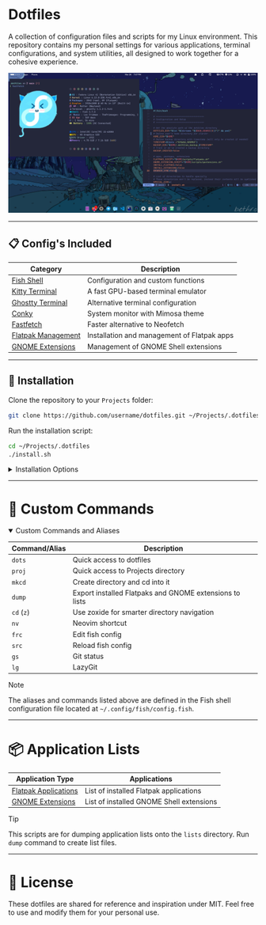 # Dotfiles

A collection of configuration files and scripts for my Linux environment. This repository contains my personal settings for various applications, terminal configurations, and system utilities, all designed to work together for a cohesive experience.


![Preview](./.assets/bg.png)

---
## 📋 Config's Included

| Category                     | Description                                             |
|------------------------------|---------------------------------------------------------|                                         
| [Fish Shell](/.config/fish/) | Configuration and custom functions                      |
| [Kitty Terminal](/.config/kitty/) | A fast GPU-based terminal emulator                 |
| [Ghostty Terminal](/.config/ghostty/) | Alternative terminal configuration             |
| [Conky](/.config/conky/Mimosa/) | System monitor with Mimosa theme                     |
| [Fastfetch](/.config/fastfetch/) | Faster alternative to Neofetch                      |                                        |
| [Flatpak Management](scripts/flatpaks.sh) | Installation and management of Flatpak apps |
| [GNOME Extensions](scripts/gextensions.sh) | Management of GNOME Shell extensions       |

---
## 🚀 Installation

Clone the repository to your `Projects` folder:

```bash
git clone https://github.com/username/dotfiles.git ~/Projects/.dotfiles #.dotfiles
```

Run the installation script:

```bash
cd ~/Projects/.dotfiles
./install.sh
```

<details>
<summary>Installation Options</summary>

The install script accepts several options:

| Option                | Description                                      |
|-----------------------|--------------------------------------------------|
| `--install-flatpaks`  | Install Flatpak applications from the list       |
| `--install-extensions`| Install GNOME extensions from the list           |
| `--browser-sync`      | Sync extensions from browser                     |

Example:
```bash
./install.sh --install-flatpaks --install-extensions
```

</details>

---

# 📝 Custom Commands

<details open>
<summary>Custom Commands and Aliases</summary>

| Command/Alias | Description                                      |
|---------------|--------------------------------------------------|
| `dots`        | Quick access to dotfiles                         |
| `proj`        | Quick access to Projects directory               |
| `mkcd`        | Create directory and cd into it                  |
| `dump`        | Export installed Flatpaks and GNOME extensions to lists |
| `cd` (`z`)    | Use zoxide for smarter directory navigation      |
| `nv`          | Neovim shortcut                                  |
| `frc`         | Edit fish config                                 |
| `src`         | Reload fish config                               |
| `gs`          | Git status                                       |
| `lg`          | LazyGit                                          |


> [!NOTE]  
> The aliases and commands listed above are defined in the Fish shell configuration file located at `~/.config/fish/config.fish`.

</details>


---

# 📦 Application Lists

| Application Type     | Applications                                      |
|----------------------|---------------------------------------------------|
| [Flatpak Applications](scripts/flatpaks.sh) | List of installed Flatpak applications            |
| [GNOME Extensions](scripts/gextensions.sh) | List of installed GNOME Shell extensions          |

> [!TIP]
> This scripts are for dumping application lists onto the `lists` directory.
> Run `dump` command to create list files.

---

# 📄 License
 These dotfiles are shared for reference and inspiration under MIT. Feel free to use and modify them for your personal use.